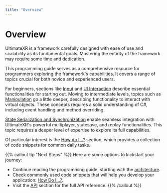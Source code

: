 ```yaml
---
title: "Overview"
---
```


# Overview

UltimateXR is a framework carefully designed with ease of use and scalability as its fundamental goals. Mastering the entirity of the framework may require some time and dedication.

This programming guide serves as a comprehensive resource for programmers exploring the framework's capabilities. It covers a range of topics crucial for both novice and experienced users.

For beginners, sections like [Input](/docs/programming-guide/input-getting-user-input) and [UI Interaction](/docs/programming-guide/ui-interaction-overview) describe essential functionalities for starting out. Moving to intermediate levels, topics such as [Manipulation](/docs/programming-guide/manipulation-overview) go a little deeper, describing functionality to interact with virtual objects. These concepts requires a solid understanding of C#, including event handling and method overriding.

[State Serialization and Synchronization](/docs/programming-guide/state-serialization-and-synchronization-introduction) enable seamless integration with UltimateXR's powerful multiplayer, statesave, and replay functionalities. This topic requires a deeper level of expertise to explore its full capabilities.

Of particular interest is the [How do I...?](/docs/programming-guide/how-do-i) section, which provides a collection of code snippets for common daily tasks.

{{% callout tip "Next Steps" %}}
Here are some options to kickstart your journey:

- Continue reading the programming guide, starting with the [architecture](/docs/programming-guide/architecture-principles).
- Check commonly used code snippets that will help you develop your application: [How Do I...?](/docs/programming-guide/how-do-i).
- Visit the [API](/api) section for the full API reference.
{{% /callout %}}
